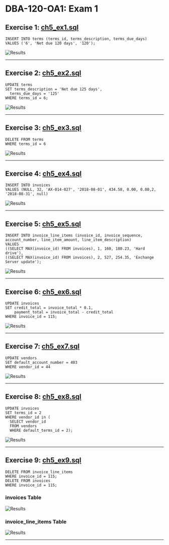 # DBA-120-OA1: Exam 1

## Exercise 1: [ch5_ex1.sql](ch5_ex1.sql)

```
INSERT INTO terms (terms_id, terms_description, terms_due_days)
VALUES ('6', 'Net due 120 days', '120');
```

![Results](ch5_ex1_results.png)

---

## Exercise 2: [ch5_ex2.sql](ch5_ex2.sql)

```
UPDATE terms
SET terms_description = 'Net due 125 days',
  terms_due_days = '125'
WHERE terms_id = 6;
```

![Results](ch5_ex2_result.png)

---

## Exercise 3: [ch5_ex3.sql](ch5_ex3.sql)

```
DELETE FROM terms
WHERE terms_id = 6
```

![Results](ch5_ex3_result.png)

---

## Exercise 4: [ch5_ex4.sql](ch5_ex4.sql)

```
INSERT INTO invoices
VALUES (NULL, 32, 'AX-014-027', '2018-08-01', 434.58, 0.00, 0.00,2, '2018-08-31', null)
```

![Results](ch5_ex4_result.png)

---

## Exercise 5: [ch5_ex5.sql](ch5_ex5.sql)

```
INSERT INTO invoice_line_items (invoice_id, invoice_sequence, account_number, line_item_amount, line_item_description)
VALUES
((SELECT MAX(invoice_id) FROM invoices), 1, 160, 180.23, 'Hard drive'),
((SELECT MAX(invoice_id) FROM invoices), 2, 527, 254.35, 'Exchange Server update');
```

![Results](ch5_ex5_result.png)

---

## Exercise 6: [ch5_ex6.sql](ch5_ex6.sql)

```
UPDATE invoices
SET credit_total = invoice_total * 0.1,
    payment_total = invoice_total - credit_total
WHERE invoice_id = 115;
```

![Results](ch5_ex6_result.png)

---

## Exercise 7: [ch5_ex7.sql](ch5_ex7.sql)

```
UPDATE vendors
SET default_account_number = 403
WHERE vendor_id = 44
```

![Results](ch5_ex7_result.png)

---

## Exercise 8: [ch5_ex8.sql](ch5_ex8.sql)

```
UPDATE invoices
SET terms_id = 2
WHERE vendor_id in (
  SELECT vendor_id
  FROM vendors
  WHERE default_terms_id = 2);
```

![Results](ch5_ex8_result.png)

---

## Exercise 9: [ch5_ex9.sql](ch5_ex9.sql)

```
DELETE FROM invoice_line_items
WHERE invoice_id = 115;
DELETE FROM invoices
WHERE invoice_id = 115;
```

### invoices Table

![Results](ch5_ex9_result_invoices.png)

### invoice_line_items Table

![Results](ch5_ex9_result_invoice_line_items.png)

---
